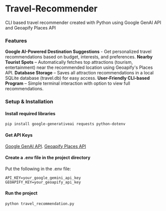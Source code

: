 # Travel-Recommender
CLI based travel recommender created with Python using Google GenAI API and Geoapify Places API


### Features
**Google AI-Powered Destination Suggestions** - Get personalized travel recommendations based on budget, interests, and preferences. 
**Nearby Tourist Spots** – Automatically fetches top attractions (tourism, entertainment) near the recommended location using Geoapify's Places API. 
**Database Storage** – Saves all attraction recommendations in a local SQLite database (travel.db) for easy access. 
**User-Friendly CLI-based Program** – Simple terminal interaction with option to view full recommendations.






### Setup & Installation
#### Install required libraries
`pip install google-generativeai requests python-dotenv`


#### Get API Keys
[Google GenAI API](https://ai.google.dev/gemini-api/docs). 
[Geoapify Places API](https://apidocs.geoapify.com/docs/places/)


#### Create a .env file in the project directory
Put the following in the .env file:
```
API_KEY=your_google_gemini_api_key
GEOAPIFY_KEY=your_geoapify_api_key
```


#### Run the project
`python travel_recommendation.py`
